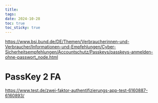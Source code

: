 ```yaml
---
title: 
tags: 
date: 2024-10-28
toc: true
toc_sticky: true
---
```



https://www.bsi.bund.de/DE/Themen/Verbraucherinnen-und-Verbraucher/Informationen-und-Empfehlungen/Cyber-Sicherheitsempfehlungen/Accountschutz/Passkeys/passkeys-anmelden-ohne-passwort_node.html


# PassKey 2 FA

https://www.test.de/zwei-faktor-authentifizierungs-app-test-6160887-6160893/
